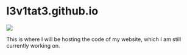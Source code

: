 # l3v1tat3.github.io

<img src="https://avatars0.githubusercontent.com/u/14258157?v=3&s=400">

This is where I will be hosting the code of my website, which I am still currently working on.
